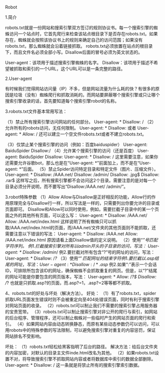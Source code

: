 Robot

1.简介

robots.txt就是一份网站和搜索引擎双方签订的规则协议书。每一个搜索引擎的蜘蛛访问一个站点时，它首先爬行来检查该站点根目录下是否存在robots.txt。如果存在，蜘蛛就会按照该协议书上的规则来确定自己的访问范围；如果没有robots.txt，那么蜘蛛就会沿着链接抓取。
robots.txt必须放置在站点的根目录下，而且文件名必须全部小写。Disallow后面的冒号必须为英文状态的。

User-agent：该项用于描述搜索引擎蜘蛛的名字。
Disallow：该项用于描述不希望被抓取和索引的一个URL，这个URL可以是一条完整的路径。


2.User-agent

有时候我们觉得网站访问量（IP）不多，但是网站流量为什么耗的快？有很多的原因是垃圾（没有）蜘蛛爬行和抓取消耗的。而网站要屏蔽哪个搜索引擎或只让哪个搜索引擎收录的话，首先要知道每个搜索引擎robot的名称。




3.robots.txt文件基本常用写法：

（1）禁止所有搜索引擎访问网站的任何部分。
User-agent: *
Disallow: /
（2）允许所有的robots访问，无任何限制。
User-agent: *
Disallow:
或者
User-agent: *
Allow: /
还可以建立一个空文件robots.txt或者不建立robots.txt。

（3）仅禁止某个搜索引擎的访问（例如：百度baiduspider）
User-agent: BaiduSpider
Disallow:/
（4）允许某个搜索引擎的访问（还是百度）
User-agent: BaiduSpider
Disallow:
User-agent: *
Disallow: /
这里需要注意，如果你还需要允许谷歌bot，那么也是在“User-agent: *”前面加上，而不是在“User-agent: *”后面。
（5）禁止Spider访问特定目录和特定文件（图片、压缩文件）。
User-agent: *
Disallow: /AAA.net/
Disallow: /admin/
Disallow: .jpg$
Disallow: .rar$
这样写之后，所有搜索引擎都不会访问这2个目录。需要注意的是对每一个目录必须分开说明，而不要写出“Disallow:/AAA.net/ /admin/”。

3.robot特殊参数
（1）Allow
Allow与Disallow是正好相反的功能，Allow行的作用原理完全与Disallow行一样，所以写法是一样的，只需要列出你要允许的目录或页面即可。
Disallow和Allow可以同时使用，例如，需要拦截子目录中的某一个页面之外的其他所有页面，可以这么写：
User-agent: *
Disallow: /AAA.net/
Allow: /AAA.net/index.html
这样说明了所有蜘蛛只可以抓取/AAA.net/index.html的页面，而/AAA.net/文件夹的其他页面则不能抓取，还需要注意以下错误的写法：
User-agent: *
Disallow: /AAA.net
Allow: /AAA.net/index.html
原因请看上面Disallow值的定义说明。
（2）使用“*”号匹配字符序列。
例1.拦截搜索引擎对所有以admin开头的子目录的访问，写法：
User-agent: *
Disallow: /admin*/
例2.要拦截对所有包含“?”号的网址的访问，写法：
User-agent: *
Disallow: /*?*
（3）使用“$”匹配网址的结束字符
例1.要拦截以.asp结尾的网址，写法：
User-agent: *
Disallow:/*.asp$
例2.如果“:”表示一个会话ID，可排除所包含该ID的网址，确保蜘蛛不会抓取重复的网页。但是，以“?”结尾的网址可能是你要包含的网页版本，写法：
User-agent: *
Allow: /*?$
Disallow: /*?
也就是只抓取.asp?的页面，而.asp?=1，.asp?=2等等都不抓取。

4、robots.txt的好处与坏处（解决方法）。
好处：
（1）有了robots.txt，spider抓取URL页面发生错误时则不会被重定向至404处错误页面，同时有利于搜索引擎对网站页面的收录。
（2）robots.txt可以制止我们不需要的搜索引擎占用服务器的宝贵宽带。
（3）robots.txt可以制止搜索引擎对非公开的爬行与索引，如网站的后台程序、管理程序，还可以制止蜘蛛对一些临时产生的网站页面的爬行和索引。
（4）如果网站内容由动态转换静态，而原有某些动态参数仍可以访问，可以用robots中的特殊参数的写法限制，可以避免搜索引擎对重复的内容惩罚，保证网站排名不受影响。

坏处：
（1）robots.txt轻松给黑客指明了后台的路径。
解决方法：给后台文件夹的内容加密，对默认的目录主文件inde.html改名为其他。
（2）如果robots.txt设置不对，将导致搜索引擎不抓取网站内容或者将数据库中索引的数据全部删除。
User-agent: *
Disallow: /
这一条就是将禁止所有的搜索引擎索引数据。
